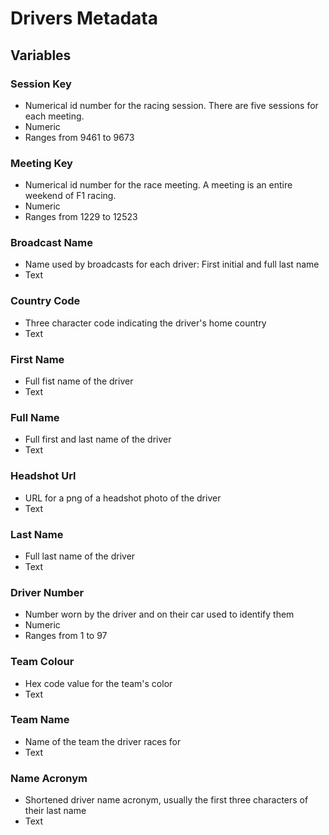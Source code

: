 # Drivers Metadata

## Variables

### Session Key

-   Numerical id number for the racing session. There are five sessions for each meeting.
-   Numeric
-   Ranges from 9461 to 9673

### Meeting Key

-   Numerical id number for the race meeting. A meeting is an entire weekend of F1 racing.
-   Numeric
-   Ranges from 1229 to 12523

### Broadcast Name

-   Name used by broadcasts for each driver: First initial and full last name
-   Text

### Country Code

-   Three character code indicating the driver's home country
-   Text

### First Name

-   Full fist name of the driver
-   Text

### Full Name

-   Full first and last name of the driver
-   Text

### Headshot Url

-   URL for a png of a headshot photo of the driver
-   Text

### Last Name

-   Full last name of the driver
-   Text

### Driver Number

-   Number worn by the driver and on their car used to identify them
-   Numeric
-   Ranges from 1 to 97

### Team Colour
- Hex code value for the team's color
- Text

### Team Name
- Name of the team the driver races for
- Text

### Name Acronym
- Shortened driver name acronym, usually the first three characters of their last name
- Text
